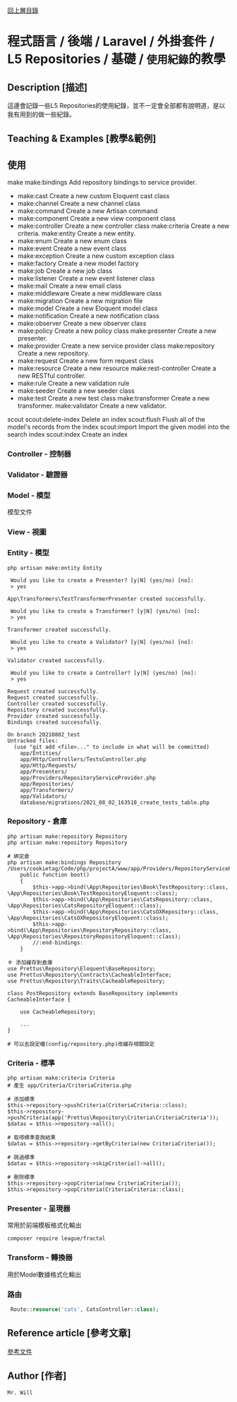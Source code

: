 [回上層目錄](../README.md)

# 程式語言 / 後端 / Laravel / 外掛套件 / L5 Repositories / 基礎 / `使用紀錄`的教學

## **Description [描述]**
這邊會記錄一些L5 Repositories的使用紀錄，並不一定會全部都有說明道，是以我有用到的做一些紀錄。

## **Teaching & Examples [教學&範例]**

## 使用

 make
  make:bindings         Add repository bindings to service provider.
  * make:cast             Create a new custom Eloquent cast class
  * make:channel          Create a new channel class
  * make:command          Create a new Artisan command
  * make:component        Create a new view component class
  * make:controller       Create a new controller class
  make:criteria         Create a new criteria.
  make:entity           Create a new entity.
  * make:enum             Create a new enum class
  * make:event            Create a new event class
  * make:exception        Create a new custom exception class
  * make:factory          Create a new model factory
  * make:job              Create a new job class
  * make:listener         Create a new event listener class
  * make:mail             Create a new email class
  * make:middleware       Create a new middleware class
  * make:migration        Create a new migration file
  * make:model            Create a new Eloquent model class
  * make:notification     Create a new notification class
  * make:observer         Create a new observer class
  * make:policy           Create a new policy class
  make:presenter        Create a new presenter.
  * make:provider         Create a new service provider class
  make:repository       Create a new repository.
  * make:request          Create a new form request class
  * make:resource         Create a new resource
  make:rest-controller  Create a new RESTful controller.
  * make:rule             Create a new validation rule
  * make:seeder           Create a new seeder class
  * make:test             Create a new test class
  make:transformer      Create a new transformer.
  make:validator        Create a new validator.

 scout
  scout:delete-index    Delete an index
  scout:flush           Flush all of the model's records from the index
  scout:import          Import the given model into the search index
  scout:index           Create an index

### Controller - 控制器
### Validator - 驗證器
### Model - 模型
模型文件

### View - 視圖

### Entity - 模型
```
php artisan make:entity Entity

 Would you like to create a Presenter? [y|N] (yes/no) [no]:
 > yes

App\Transformers\TestTransformerPresenter created successfully.

 Would you like to create a Transformer? [y|N] (yes/no) [no]:
 > yes

Transformer created successfully.

 Would you like to create a Validator? [y|N] (yes/no) [no]:
 > yes

Validator created successfully.

 Would you like to create a Controller? [y|N] (yes/no) [no]:
 > yes

Request created successfully.
Request created successfully.
Controller created successfully.
Repository created successfully.
Provider created successfully.
Bindings created successfully.

On branch 20210802_test
Untracked files:
  (use "git add <file>..." to include in what will be committed)
	app/Entities/
	app/Http/Controllers/TestsController.php
	app/Http/Requests/
	app/Presenters/
	app/Providers/RepositoryServiceProvider.php
	app/Repositories/
	app/Transformers/
	app/Validators/
	database/migrations/2021_08_02_163510_create_tests_table.php
```

### Repository - 倉庫
```
php artisan make:repository Repository
php artisan make:repository Repository

# 綁定倉
php artisan make:bindings Repository
/Users/cookietag/Code/php/projectA/www/app/Providers/RepositoryServiceProvider.php
    public function boot()
    {
        $this->app->bind(\App\Repositories\Book\TestRepository::class, \App\Repositories\Book\TestRepositoryEloquent::class);
        $this->app->bind(\App\Repositories\CatsRepository::class, \App\Repositories\CatsRepositoryEloquent::class);
        $this->app->bind(\App\Repositories\CatsOXRepository::class, \App\Repositories\CatsOXRepositoryEloquent::class);
        $this->app->bind(\App\Repositories\RepositoryRepository::class, \App\Repositories\RepositoryRepositoryEloquent::class);
        //:end-bindings:
    }

＃ 添加緩存到倉庫
use Prettus\Repository\Eloquent\BaseRepository;
use Prettus\Repository\Contracts\CacheableInterface;
use Prettus\Repository\Traits\CacheableRepository;

class PostRepository extends BaseRepository implements CacheableInterface {

    use CacheableRepository;

    ...
}

# 可以去設定檔(config/repository.php)改緩存相關設定

```

### Criteria - 標準
```
php artisan make:criteria Criteria
# 產生 app/Criteria/CriteriaCriteria.php

# 添加標準
$this->repository->pushCriteria(CriteriaCriteria::class);
$this->repository->pushCriteria(app('Prettus\Repository\Criteria\CriteriaCriteria'));
$datas = $this->repository->all();

# 取得標準查詢結果
$datas = $this->repository->getByCriteria(new CriteriaCriteria());

# 跳過標準
$datas = $this->repository->skipCriteria()->all();

# 刪除標準
$this->repository->popCriteria(new CriteriaCriteria());
$this->repository->popCriteria(CriteriaCriteria::class);

```

### Presenter - 呈現器
常用於前端模板格式化輸出
```
composer require league/fractal
```

### Transform - 轉換器
用於Model數據格式化輸出

### 路由
```php
 Route::resource('cats', CatsController::class);
```

## **Reference article [參考文章]**
[參考文件](https://www.jianshu.com/p/250c7833d2a6)

## **Author [作者]**
`Mr. Will`
